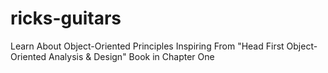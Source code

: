 # ricks-guitars
Learn About Object-Oriented Principles Inspiring From "Head First Object-Oriented Analysis &amp; Design" Book in Chapter One




